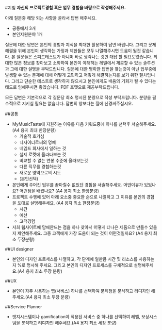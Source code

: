 #지침
**자신의 프로젝트경험 혹은 업무 경험을 바탕으로 작성해주세요.**

아래 질문중 해당 되는 사항을 골라서 답변 해주세요. 
- 공통에서 3개 
- 본인지원분야 1개

질문에 대한 답변은 본인의 경험과 지식을 최대한 활용하여 답변 바랍니다. 그리고 문제해결을 위해 본인이 생각하는 가정과 제한들은 모두 나열해주시면 도움이 될것 같습니다.
본 질문들은 스피드테스트가 아니며 바로 생각나는 것만 대답 할 필요도없습니다. 최대한 많은 정보를 찾아보고 소화하여 본인이 이해하는 레벨에서 제공할 수 있는 솔루션과 그에 대한 설명을 부탁드립니다. 질문에 대한 명확한 답변을 찾는것이 아닌 업무중에 발생할 수 있는 문제에 대해 어떻게 고민하고 어떻게 해결하는지를 보기 위한 절차입니다. 그리고 단순한 테스트로 생각하지 않으시고 본인에게도 배움의 기회가 될 수 있다는 태도로 임해주시면 좋겠습니다.
PDF 포맷으로 제공부탁드립니다.

모든 답변은 기본적으로 각 질문당 최소 명시된 분량으로 작성 부탁드립니다.
분량을 필수적으로 지키실 필요는 없습니다. 답변의 양보다는 질에 신경써주십시오.

##공통
- MyMusicTaste에 지원하는 이유를 다음 키워드중에 하나를 선택후 서술해주세요. (A4 용지 최대 한장분량)
  * 기술적 호기심
  * 디자이너로써의 명예
  * 네임드 회사에서 일하는 것
  * 실제 로켓에 올라타보는 것 
  * 비교할 수 없는 연봉 수준에 올라보는것 
  * 다른 직무를 경험하는것 
  * 새로운 영역으로의 시도 
  * (본인선택)
- 본인에게 주어진 업무를 끝마칠수 없었던 경험을 서술해주세요. 어떤이유가 있었나요? 어떤점을 배웠나요? (A4 용지 최소 한장분량)
- 프로젝트 수행에 있어 아래 요소중 중요한 순으로 나열하고 그 이유를 본인의 경험을 토대로 설명해주세요. (A4 용지 최소 한장분량)
  * 시간
  * 예산
  * 고객경험 
- 저희 웹사이트에 맘에안드는 점을 하나 찾아서 어떻게 더나은 제품으로 만들수 있을지 제안해주세요. 그중 고객에게 가장 도움이 되는 것이 어떤것일까요? (A4 용지 최소 두장분량)

##UI designer
- 본인의 디자인 프로세스를 나열하고, 각 단계에 얼만큼 시간 및 리소스를 사용하는지 %로 명시해 주세요. 그리고 본인의 디자인 프로세스를 구체적으로 설명해주세요.(A4 용지 최소 두장 분량)

##UX
- 본인이 자주 사용하는 앱(서비스) 하나를 선택하여 문제점을 분석하고 리디자인 해주세요.(A4 용지 최소 두장 분량)

##Service Planner
- 뱃지시스템이나 gamification이 적용된 서비스 중 하나를 선택하여 레벨, 보상시스템을 분석하고 리디자인 해주세요.(A4 용지 최소 세장 분량) 

